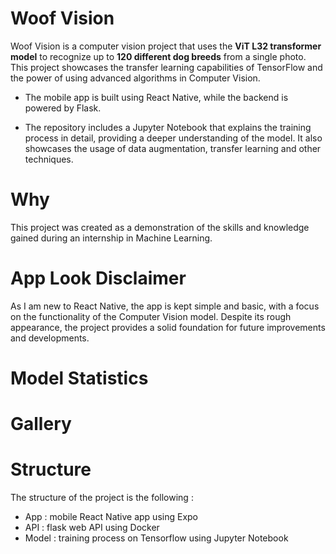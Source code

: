 # Woof Vision
Woof Vision is a computer vision project that uses the **ViT L32 transformer model** to recognize up to **120 different dog breeds** from a single photo. This project showcases the transfer learning capabilities of TensorFlow and the power of using advanced algorithms in Computer Vision.

 * The mobile app is built using React Native, while the backend is powered by Flask.

 * The repository includes a Jupyter Notebook that explains the training process in detail, providing a deeper understanding of the model. It also showcases the usage of data augmentation, transfer learning and other techniques.

# Why
This project was created as a demonstration of the skills and knowledge gained during an internship in Machine Learning.

# App Look Disclaimer
As I am new to React Native, the app is kept simple and basic, with a focus on the functionality of the Computer Vision model. Despite its rough appearance, the project provides a solid foundation for future improvements and developments.

# Model Statistics
<insert graphs and data>

# Gallery
<insert photos and gifs>

# Structure
The structure of the project is the following :
 - App : mobile React Native app using Expo
 - API : flask web API using Docker
 - Model : training process on Tensorflow using Jupyter Notebook
